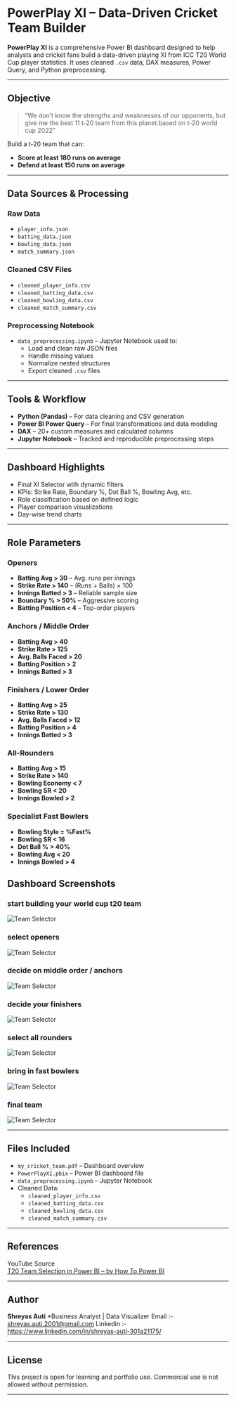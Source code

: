 #  PowerPlay XI – Data-Driven Cricket Team Builder

**PowerPlay XI** is a comprehensive Power BI dashboard designed to help analysts and cricket fans build a data-driven playing XI from ICC T20 World Cup player statistics. It uses cleaned `.csv` data, DAX measures, Power Query, and Python preprocessing.

---

##  Objective

> “We don’t know the strengths and weaknesses of our opponents, but give me the best 11 t-20 team from this planet.based on t-20 world cup 2022”

Build a t-20 team that can:
- **Score at least 180 runs on average**
- **Defend at least 150 runs on average**

---

##  Data Sources & Processing

###  Raw Data
- `player_info.json`
- `batting_data.json`
- `bowling_data.json`
- `match_summary.json`

###  Cleaned CSV Files
- `cleaned_player_info.csv`
- `cleaned_batting_data.csv`
- `cleaned_bowling_data.csv`
- `cleaned_match_summary.csv`

###  Preprocessing Notebook
- `data_preprocessing.ipynb` – Jupyter Notebook used to:
  - Load and clean raw JSON files
  - Handle missing values
  - Normalize nested structures
  - Export cleaned `.csv` files

---

##  Tools & Workflow

- **Python (Pandas)** – For data cleaning and CSV generation
- **Power BI Power Query** – For final transformations and data modeling
- **DAX** – 20+ custom measures and calculated columns
- **Jupyter Notebook** – Tracked and reproducible preprocessing steps

---

##  Dashboard Highlights

-  Final XI Selector with dynamic filters
-  KPIs: Strike Rate, Boundary %, Dot Ball %, Bowling Avg, etc.
-  Role classification based on defined logic
-  Player comparison visualizations
-  Day-wise trend charts

---

##  Role Parameters 

###  Openers
- **Batting Avg > 30** – Avg. runs per innings
- **Strike Rate > 140** – (Runs ÷ Balls) × 100
- **Innings Batted > 3** – Reliable sample size
- **Boundary % > 50%** – Aggressive scoring
- **Batting Position < 4** – Top-order players

###  Anchors / Middle Order
- **Batting Avg > 40**
- **Strike Rate > 125**
- **Avg. Balls Faced > 20**
- **Batting Position > 2**
- **Innings Batted > 3**

###  Finishers / Lower Order
- **Batting Avg > 25**
- **Strike Rate > 130**
- **Avg. Balls Faced > 12**
- **Batting Position > 4**
- **Innings Batted > 3**

###  All-Rounders
- **Batting Avg > 15**
- **Strike Rate > 140**
- **Bowling Economy < 7**
- **Bowling SR < 20**
- **Innings Bowled > 2**

###  Specialist Fast Bowlers
- **Bowling Style = %Fast%**
- **Bowling SR < 16**
- **Dot Ball % > 40%**
- **Bowling Avg < 20**
- **Innings Bowled > 4**

##  Dashboard Screenshots
  
###  start building your world cup t20 team
![Team Selector](start.png)


###  select openers
![Team Selector](openers.png)


###  decide on middle order / anchors
![Team Selector](anchors.png)


###  decide your finishers
![Team Selector](finishers.png)


###  select all rounders
![Team Selector](all-rounders.png)


### bring in fast bowlers
![Team Selector](specialist-fast-bowlers.png)


### final team
![Team Selector](final-11.png)

---

##  Files Included

- `my_cricket_team.pdf` – Dashboard overview
- `PowerPlayXI.pbix` – Power BI dashboard file 
- `data_preprocessing.ipynb` – Jupyter Notebook
- Cleaned Data:
  - `cleaned_player_info.csv`
  - `cleaned_batting_data.csv`
  - `cleaned_bowling_data.csv`
  - `cleaned_match_summary.csv`

---

##  References

YouTube Source  
[T20 Team Selection in Power BI – by How To Power BI](https://youtu.be/4QkYy1wANXA?si=dycyrPOd7iGCdFdz)

---

##  Author

**Shreyas Auti**
*Business Analyst | Data Visualizer
 Email    :- shreyas.auti.2001@gmail.com 
 Linkedin :- https://www.linkedin.com/in/shreyas-auti-301a21175/ 

---

##  License

This project is open for learning and portfolio use. Commercial use is not allowed without permission.

---

